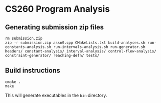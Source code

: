 # CS260 Program Analysis

## Generating submission zip files

```
rm submission.zip
zip -r submission.zip assn0.cpp CMakeLists.txt build-analyses.sh run-constants-analysis.sh run-intervals-analysis.sh run-generator.sh headers/ constant-analysis/ interval-analysis/ control-flow-analysis/ constraint-generator/ reaching-defn/ tests/
```

## Build instructions

```
cmake .
make
```

This will generate executables in the `bin` directory.
